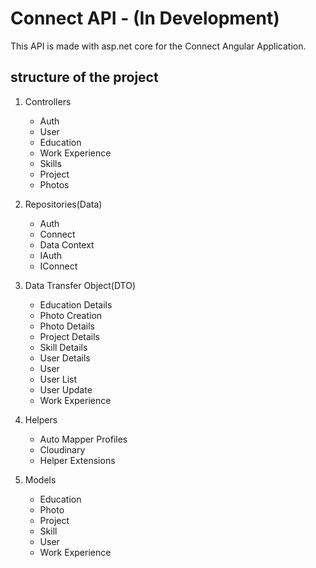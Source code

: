 # Connect API - (In Development)
This API is made with asp.net core for the Connect Angular Application.

## structure of the project
1. Controllers
    * Auth
    * User
    * Education
    * Work Experience
    * Skills
    * Project
    * Photos
    
    
2. Repositories(Data)
    * Auth
    * Connect
    * Data Context
    * IAuth
    * IConnect


3. Data Transfer Object(DTO)
    * Education Details
    * Photo Creation
    * Photo Details
    * Project Details
    * Skill Details
    * User Details
    * User
    * User List
    * User Update
    * Work Experience

4. Helpers

    * Auto Mapper Profiles
    * Cloudinary
    * Helper Extensions
    
5. Models
    * Education
    * Photo
    * Project
    * Skill
    * User
    * Work Experience
    
